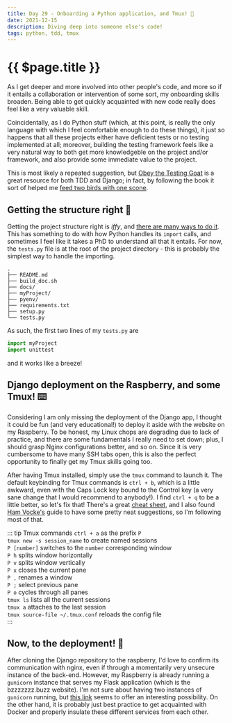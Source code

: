```yaml
---
title: Day 29 - Onboarding a Python application, and Tmux! 🐍
date: 2021-12-15
description: Diving deep into someone else's code!
tags: python, tdd, tmux
---
```


# {{ $page.title }}

As I get deeper and more involved into other people's code, and more so if it entails a collaboration or intervention of some sort, my onboarding skills broaden. Being able to get quickly acquainted with new code really does feel like a very valuable skill.

Coincidentally, as I do Python stuff (which, at this point, is really the only language with which I feel comfortable enough to do these things), it just so happens that all these projects either have deficient tests or no testing implemented at all; moreover, building the testing framework feels like a very natural way to both get more knowledgeble on the project and/or framework, and also provide some immediate value to the project. 

This is most likely a repeated suggestion, but [Obey the Testing Goat](https://www.obeythetestinggoat.com/) is a great resource for both TDD and Django; in fact, by following the book it sort of helped me [feed two birds with one scone](https://www.peta.org/teachkind/lesson-plans-activities/animal-friendly-idioms/).

## Getting the structure right 🌴

Getting the project structure right is *iffy*, and [there are many ways to do it](https://blog.ionelmc.ro/2014/05/25/python-packaging/#the-structure). This has something to do with how Python handles its `import` calls, and sometimes I feel like it takes a PhD to understand all that it entails. For now, the `tests.py` file is at the root of the project directory - this is probably the simplest way to handle the importing.

```
.
├── README.md
├── build_doc.sh
├── docs/
├── myProject/
├── pyenv/
├── requirements.txt
├── setup.py
└── tests.py
```

As such, the first two lines of my `tests.py` are

```python
import myProject
import unittest
```

and it works like a breeze!

## Django deployment on the Raspberry, and some Tmux! ⌨️

Considering I am only missing the deployment of the Django app, I thought it could be fun (and very educational!) to deploy it aside with the website on my Raspberry. To be honest, my Linux chops are degrading due to lack of practice, and there are some fundamentals I really need to set down; plus, I should grasp Nginx configurations better, and so on. Since it is very cumbersome to have many SSH tabs open, this is also the perfect opportunity to finally get my Tmux skills going too.

After having Tmux installed, simply use the `tmux` command to launch it. The default keybinding for Tmux commands is `ctrl + b`, which is a little awkward, even with the Caps Lock key bound to the Control key (a very sane change that I would recommend to anybody!). I find `ctrl + q` to be a little better, so let's fix that! There's a great [cheat sheet](https://tmuxcheatsheet.com/), and I also found [Ham Vocke's](https://www.hamvocke.com/blog/a-guide-to-customizing-your-tmux-conf/) guide to have some pretty neat suggestions, so I'm following most of that. 

::: tip Tmux commands
`ctrl + a` as the prefix `P` <br>
`tmux new -s session_name` to create named sessions <br>
`P [number]` switches to the `number` corresponding window <br>
`P h` splits window horizontally <br>
`P v` splits window vertically <br>
`P x` closes the current pane <br>
`P ,` renames a window <br>
`P ;` select previous pane<br>
`P o` cycles through all panes<br>
`tmux ls` lists all the current sessions <br>
`tmux a` attaches to the last session <br>
`tmux source-file ~/.tmux.conf` reloads the config file <br>
:::

## Now, to the deployment! 👾

After cloning the Django repository to the raspberry, I'd love to confirm its communication with nginx, even if through a momentarily very unsecure instance of the back-end. However, my Raspberry is already running a `gunicorn` instance that serves my Flask application (which is the bzzzzzzz.buzz website). I'm not sure about having two instances of `gunicorn` running, but [this link](https://github.com/benoitc/gunicorn/blob/master/examples/multiapp.py) seems to offer an interesting possibility. On the other hand, it is probably just best practice to get acquainted with Docker and properly insulate these different services from each other.
